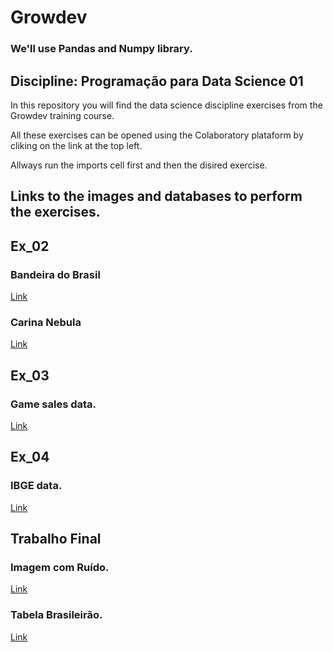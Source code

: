 # Growdev
### We'll use Pandas and Numpy library.
## Discipline: Programação para Data Science 01


In this repository you will find the data science discipline exercises from the Growdev training course. 

All these exercises can be opened using the Colaboratory plataform by cliking on the link at the top left.

Allways run the imports cell first and then the disired exercise.

## Links to the images and databases to perform the exercises.

## Ex_02
### Bandeira do Brasil
[Link](https://www.publicdomainpictures.net/pictures/190000/velka/brazil-flag-14697167485tE.jpg)

### Carina Nebula
[Link](https://www.webbcompare.com/)

## Ex_03
### Game sales data.
[Link](https://www.kaggle.com/code/rafa84miranda/vendas-de-jogos-de-videogames/data?select=vgsales.csv)


## Ex_04
### IBGE data.
[Link](https://www.kaggle.com/datasets/upadorprofzs/testes)

## Trabalho Final
### Imagem com Ruído.
[Link](https://drive.google.com/file/d/1Jrue6mVXNnx9nuk-VH2SQmF9CZUKqWV4/view)

### Tabela Brasileirão.
[Link](https://www.kaggle.com/code/adaoduque/tabela-do-brasileirao-temporada-2020-2021/data?select=campeonato-brasileiro-full.csv)
